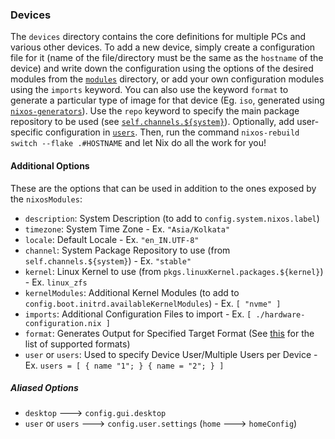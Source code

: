 ### Devices
The `devices` directory contains the core definitions for multiple PCs and various other devices. To add a new device, simply create a configuration file for it (name of the file/directory must be the same as the `hostname` of the device) and write down the configuration using the options of the desired modules from the [`modules`](../modules/README.md) directory, or add your own configuration modules using the `imports` keyword. You can also use the keyword `format` to generate a particular type of image for that device (Eg. `iso`, generated using [`nixos-generators`](https://github.com/nix-community/nixos-generators)). Use the `repo` keyword to specify the main package repository to be used (see [`self.channels.${system}`](../configuration.nix)). Optionally, add user-specific configuration in [`users`](../users/README.md). Then, run the command `nixos-rebuild switch --flake .#HOSTNAME` and let Nix do all the work for you!

#### Additional Options
These are the options that can be used in addition to the ones exposed by the `nixosModules`:

+ `description`: System Description (to add to `config.system.nixos.label`)
+ `timezone`: System Time Zone - Ex. `"Asia/Kolkata"`
+ `locale`: Default Locale - Ex. `"en_IN.UTF-8"`
+ `channel`: System Package Repository to use (from `self.channels.${system}`) - Ex. `"stable"`
+ `kernel`: Linux Kernel to use (from `pkgs.linuxKernel.packages.${kernel}`) - Ex. `linux_zfs`
+ `kernelModules`: Additional Kernel Modules (to add to `config.boot.initrd.availableKernelModules`) - Ex. `[ "nvme" ]`
+ `imports`: Additional Configuration Files to import - Ex. `[ ./hardware-configuration.nix ]`
+ `format`: Generates Output for Specified Target Format (See [this](https://github.com/nix-community/nixos-generators#supported-formats) for the list of supported formats)
+ `user` or `users`: Used to specify Device User/Multiple Users per Device - Ex. `users = [ { name "1"; } { name = "2"; } ]`

##### Aliased Options
+ `desktop` ---> `config.gui.desktop`
+ `user` or `users` ---> `config.user.settings` (`home` ---> `homeConfig`)